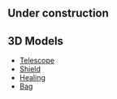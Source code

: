 ## Under construction

## 3D Models
* [Telescope](https://sketchfab.com/3d-models/telescope-46a5e7701e8641b9968ee1cb278cb524)
* [Shield](https://sketchfab.com/3d-models/telescope-46a5e7701e8641b9968ee1cb278cb524)
* [Healing](https://sketchfab.com/3d-models/healing-vial-02a52f5894e6468a9d0201abec8463c0)
* [Bag](https://sketchfab.com/3d-models/stylized-medieval-carry-bag-7691cb7427f14e219678b8f1f3b34875)